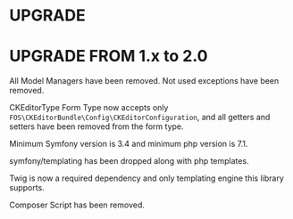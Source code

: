 # UPGRADE

UPGRADE FROM 1.x to 2.0
=======================

All Model Managers have been removed.
Not used exceptions have been removed.

CKEditorType Form Type now accepts only `FOS\CKEditorBundle\Config\CKEditorConfiguration`,
and all getters and setters have been removed from the form type.

Minimum Symfony version is 3.4 and minimum php version is 7.1.

symfony/templating has been dropped along with php templates.

Twig is now a required dependency and only templating engine this library supports.

Composer Script has been removed.